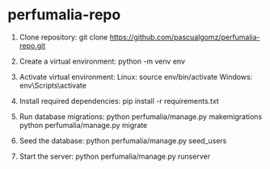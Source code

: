 # perfumalia-repo
1. Clone repository: 
git clone https://github.com/pascualgomz/perfumalia-repo.git

2. Create a virtual environment: 
python -m venv env

3. Activate virtual environment: 
Linux: source env/bin/activate
Windows: env\Scripts\activate

4. Install required dependencies: 
pip install -r requirements.txt

5. Run database migrations: 
python perfumalia/manage.py makemigrations
python perfumalia/manage.py migrate

6. Seed the database:
python perfumalia/manage.py seed_users

7. Start the server: 
python perfumalia/manage.py runserver

